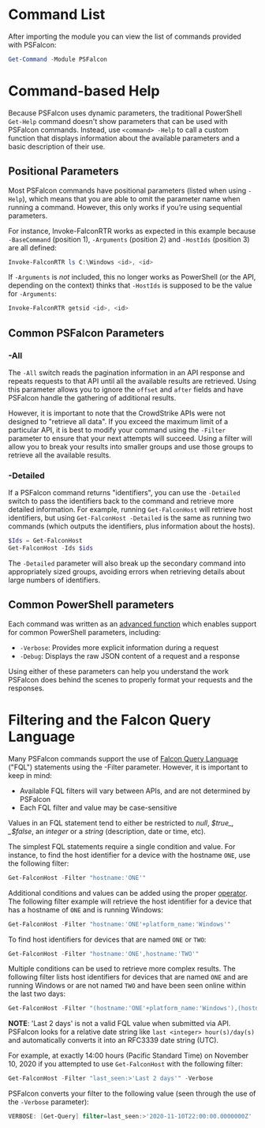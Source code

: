 # Command List

After importing the module you can view the list of commands provided with PSFalcon:

```powershell
Get-Command -Module PSFalcon
```

# Command-based Help

Because PSFalcon uses dynamic parameters, the traditional PowerShell `Get-Help` command doesn't show parameters that can be used with PSFalcon commands. Instead, use `<command> -Help` to call a custom function that displays information about the available parameters and a basic description of their use.

## Positional Parameters

Most PSFalcon commands have positional parameters (listed when using `-Help`), which means that you are able to omit the parameter name when running a command. However, this only works if you’re using sequential parameters.

For instance, Invoke-FalconRTR works as expected in this example because `-BaseCommand` (position 1), `-Arguments` (position 2) and `-HostIds` (position 3) are all defined:

```powershell
Invoke-FalconRTR ls C:\Windows <id>, <id>
```

If `-Arguments` is _not_ included, this no longer works as PowerShell (or the API, depending on the context) thinks that `-HostIds` is supposed to be the value for `-Arguments`:

```powershell
Invoke-FalconRTR getsid <id>, <id>
```

## Common PSFalcon Parameters

### -All
The `-All` switch reads the pagination information in an API response and repeats requests to that API until all the available results are retrieved. Using this parameter allows you to ignore the `offset` and `after` fields and have PSFalcon handle the gathering of additional results.

However, it is important to note that the CrowdStrike APIs were not designed to "retrieve all data". If you exceed the maximum limit of a particular API, it is best to modify your command using the `-Filter` parameter to ensure that your next attempts will succeed. Using a filter will allow you to break your results into smaller groups and use those groups to retrieve all the available results.

### -Detailed
If a PSFalcon command returns "identifiers", you can use the `-Detailed` switch to pass the identifiers back to the command and retrieve more detailed information. For example, running `Get-FalconHost` will retrieve host identifiers, but using `Get-FalconHost -Detailed` is the same as running two commands (which outputs the identifiers, plus information about the hosts).

```powershell
$Ids = Get-FalconHost
Get-FalconHost -Ids $ids
```

The `-Detailed` parameter will also break up the secondary command into appropriately sized groups, avoiding errors when retrieving details about large numbers of identifiers.

## Common PowerShell parameters

Each command was written as an [advanced function](https://docs.microsoft.com/en-us/powershell/module/microsoft.powershell.core/about/about_functions_advanced?view=powershell-7) which enables support for common PowerShell parameters, including:

* `-Verbose`: Provides more explicit information during a request
* `-Debug`: Displays the raw JSON content of a request and a response

Using either of these parameters can help you understand the work PSFalcon does behind the scenes to properly format your requests and the responses.

# Filtering and the Falcon Query Language

Many PSFalcon commands support the use of [Falcon Query Language](https://falcon.crowdstrike.com/support/documentation/45/falcon-query-language-fql) \("FQL"\) statements using the -Filter parameter. However, it is important to keep in mind:

* Available FQL filters will vary between APIs, and are not determined by PSFalcon
* Each FQL filter and value may be case-sensitive

Values in an FQL statement tend to either be restricted to _null_, _$true_, _$false_, an _integer_ or a _string_ (description, date or time, etc). 

The simplest FQL statements require a single condition and value. For instance, to find the host identifier for a device with the hostname `ONE`, use the following filter:

```powershell
Get-FalconHost -Filter "hostname:'ONE'"
```

Additional conditions and values can be added using the proper [operator](https://falcon.crowdstrike.com/support/documentation/45/falcon-query-language-fql#Operators). The following filter example will retrieve the host identifier for a device that has a hostname of `ONE` and is running Windows:

```powershell
Get-FalconHost -Filter "hostname:'ONE'+platform_name:'Windows'"
```

To find host identifiers for devices that are named `ONE` or `TWO`:

```powershell
Get-FalconHost -Filter "hostname:'ONE',hostname:'TWO'"
```

Multiple conditions can be used to retrieve more complex results. The following filter lists host identifiers for devices that are named `ONE` and are running Windows or are not named `TWO` and have been seen online within the last two days:

```powershell
Get-FalconHost -Filter "(hostname:'ONE'+platform_name:'Windows'),(hostname:!'TWO'+last_seen:>'Last 2 days')"
```

**NOTE**: 'Last 2 days' is not a valid FQL value when submitted via API. PSFalcon looks for a relative date string like `last <integer> hour(s)/day(s)` and automatically converts it into an RFC3339 date string \(UTC\).

For example, at exactly 14:00 hours \(Pacific Standard Time\) on November 10, 2020 if you attempted to use `Get-FalconHost` with the following filter:

```powershell
Get-FalconHost -Filter "last_seen:>'Last 2 days'" -Verbose
```

PSFalcon converts your filter to the following value \(seen through the use of the `-Verbose` parameter\):

```powershell
VERBOSE: [Get-Query] filter=last_seen:>'2020-11-10T22:00:00.0000000Z'
```